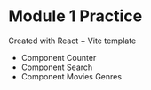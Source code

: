 # Module 1 Practice

Created with React + Vite template

* Component Counter
* Component Search
* Component Movies Genres